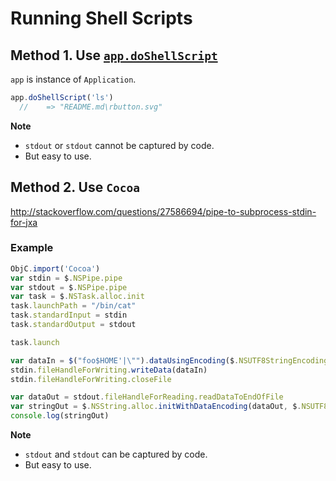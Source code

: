 # Running Shell Scripts

## Method 1. Use [`app.doShellScript`](https://github.com/dtinth/JXA-Cookbook/wiki/Shell-and-CLI-Interactions#running-shell-scripts)
`app` is instance of `Application`.

```js
app.doShellScript('ls')
  //    => "README.md\rbutton.svg"
```
**Note**
* `stdout` or `stdout` cannot be captured by code.
* But easy to use.

## Method 2. Use `Cocoa`
http://stackoverflow.com/questions/27586694/pipe-to-subprocess-stdin-for-jxa

### Example
```js
ObjC.import('Cocoa')
var stdin = $.NSPipe.pipe
var stdout = $.NSPipe.pipe
var task = $.NSTask.alloc.init
task.launchPath = "/bin/cat"
task.standardInput = stdin
task.standardOutput = stdout

task.launch

var dataIn = $("foo$HOME'|\"").dataUsingEncoding($.NSUTF8StringEncoding)
stdin.fileHandleForWriting.writeData(dataIn)
stdin.fileHandleForWriting.closeFile

var dataOut = stdout.fileHandleForReading.readDataToEndOfFile
var stringOut = $.NSString.alloc.initWithDataEncoding(dataOut, $.NSUTF8StringEncoding).js
console.log(stringOut)
```

**Note**
* `stdout` and `stdout` can be captured by code.
* But easy to use.
